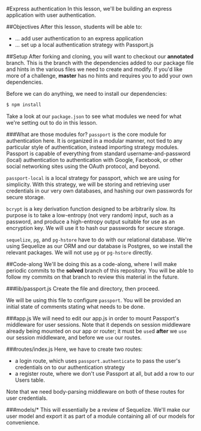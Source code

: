 #Express authentication
In this lesson, we'll be building an express application with user
authentication.

##Objectives
After this lesson, students will be able to:
- ... add user authentication to an express application
- ... set up a local authentication strategy with Passport.js

##Setup
After forking and cloning, you will want to checkout our **annotated** branch.
This is the branch with the dependencies added to our package file and hints
in the various files we need to create and modify. If you'd like more of a
challenge, **master** has no hints and requires you to add your own
dependencies.

Before we can do anything, we need to install our dependencies:

```bash
$ npm install
```

Take a look at our `package.json` to see what modules we need for what
we're setting out to do in this lesson.

###What are those modules for?
`passport` is the core module for authentication here. It is organized in
a modular manner, not tied to any particular style of authentication, instead
importing strategy modules. Passport is capable of everything from standard
username-and-password (local) authentication to authentication with Google,
Facebook, or other social networking sites using the OAuth protocol, and
beyond.

`passport-local` is a local strategy for passport, which we are using for
simplicity. With this strategy, we will be storing and retrieving user
credentials in our very own databases, and hashing our own passwords for
secure storage.

`bcrypt` is a key derivation function designed to be arbitrarily slow. Its
purpose is to take a low-entropy (not very random) input, such as a password,
and produce a high-entropy output suitable for use as an encryption key. We
will use it to hash our passwords for secure storage.

`sequelize`, `pg`, and `pg-hstore` have to do with our relational database.
We're using Sequelize as our ORM and our database is Postgres, so we install
the relevant packages. We will not use `pg` or `pg-hstore` directly.

##Code-along
We'll be doing this as a code-along, where I will make periodic commits to
the **solved** branch of this repository. You will be able to follow my commits
on that branch to review this material in the future.

###lib/passport.js
Create the file and directory, then proceed.

We will be using this file to configure `passport`. You will be provided an
initial state of comments stating what needs to be done.

###app.js
We will need to edit our app.js in order to mount Passport's middleware for
user sessions. Note that it depends on session middleware already being mounted
on our app or router; it must be `use`d **after** we `use` our session
middleware, and before we `use` our routes.

###routes/index.js
Here, we have to create two routes:
- a login route, which uses `passport.authenticate` to pass the user's
credentials on to our authentication strategy
- a register route, where we don't use Passport at all, but add a row to
our Users table.

Note that we need body-parsing middleware on both of these routes for user
credentials.

###models/*
This will essentially be a review of Sequelize. We'll make our user model
and export it as part of a module containing all of our models for convenience.

